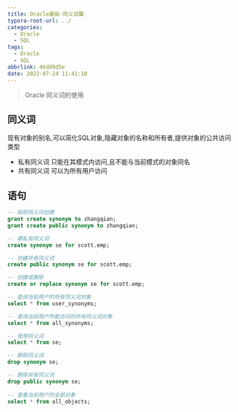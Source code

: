 ```yaml
---
title: Oracle基础-同义词篇
typora-root-url: ../
categories:
  - Oracle
  - SQL
tags:
  - Oracle
  - SQL
abbrlink: 46dd9d5e
date: 2022-07-24 11:41:18
---
```


> Oracle 同义词的使用

<!-- more -->



## 同义词

现有对象的别名,可以简化SQL对象,隐藏对象的名称和所有者,提供对象的公共访问类型

- 私有同义词  只能在其模式内访问,且不能与当前模式的对象同名
- 共有同义词  可以为所有用户访问



## 语句

```sql
-- 授权同义词创建
grant create synonym to zhangqian;
grant create public synonym to zhangqian;

-- 建私有同义词
create synonym se for scott.emp;

-- 创建共有同义词
create public synonym se for scott.emp;

-- 创建或删除
create or replace synonym se for scott.emp;  

-- 查询当前用户的所有同义词对象
select * from user_synonyms;

-- 查询当前用户所能访问的所有同义词对象
select * from all_synonyms;  

-- 使用同义词
select * from se;

-- 删除同义词
drop synonym se;

-- 删除共有同义词
drop public synonym se;
  
-- 查看当前用户的全部对象
select * from all_objects;
```

